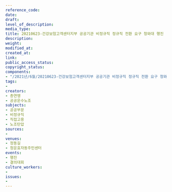 ```yaml
---
reference_code: 
date: 
draft: 
level_of_description: 
media_type: 
title: 20210623-건강보험고객센터지부 공공기관 비정규직 정규직 전환 요구 청와대 행진
description: 
weight: 
modified_at: 
created_at: 
link: 
public_access_status: 
copyright_status: 
components:
- "/2021년/6월/20210623-건강보험고객센터지부 공공기관 비정규직 정규직 전환 요구 청와대 행진/_5D40319.jpg"
tags:
- 
creators:
- 총연맹
- 공공운수노조
subjects:
- 공공부문
- 비정규직
- 직접고용
- 노조탄압
sources:
- 
venues:
- 정동길
- 청운효자동주민센터
events:
- 행진
- 결의대회
culture_workers:
- 
issues:
- 
---
```


